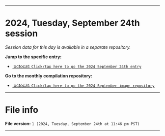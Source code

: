 
***

# 2024, Tuesday, September 24th session

_Session data for this day is available in a separate repository._

**Jump to the specific entry:**

- [:octocat: `Click/tap here to go the 2024 September 24th entry`](https://github.com/seanpm2001/SeansLifeArchive_Images_MotorWorld_CarFactory_Y2024_V9/tree/SeansLifeArchive_Images_MotorWorld_CarFactory_Y2024_V9_Main-dev/2024/09_September/24/)

**Go to the monthly compilation repository:**

- [:octocat: `Click/tap here to go the 2024 September image repository`](https://github.com/seanpm2001/SeansLifeArchive_Images_MotorWorld_CarFactory_Y2024_V9/)

***

# File info

**File version:** `1 (2024, Tuesday, September 24th at 11:46 pm PST)`

***
